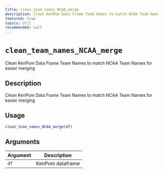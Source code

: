 ```yaml
---
title: clean_team_names_NCAA_merge
description: Clean KenPom Data Frame Team Names to match NCAA Team Names for easier merging
featured: true
topics: Util
recommended: null
---
```

# `clean_team_names_NCAA_merge`

Clean KenPom Data Frame Team Names to match NCAA Team Names for easier merging


## Description

Clean KenPom Data Frame Team Names to match NCAA Team Names for easier merging


## Usage

```r
clean_team_names_NCAA_merge(df)
```


## Arguments

Argument      |Description
------------- |----------------
`df`     |     KenPom dataframe



